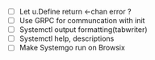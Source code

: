 - [ ] Let u.Define return <-chan error ?
- [ ] Use GRPC for communcation with init
- [ ] Systemctl output formatting(tabwriter)
- [ ] Systemctl help, descriptions
- [ ] Make Systemgo run on Browsix
